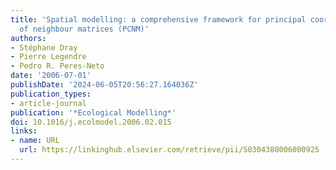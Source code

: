 ```yaml
---
title: 'Spatial modelling: a comprehensive framework for principal coordinate analysis
  of neighbour matrices (PCNM)'
authors:
- Stéphane Dray
- Pierre Legendre
- Pedro R. Peres-Neto
date: '2006-07-01'
publishDate: '2024-06-05T20:56:27.164036Z'
publication_types:
- article-journal
publication: '*Ecological Modelling*'
doi: 10.1016/j.ecolmodel.2006.02.015
links:
- name: URL
  url: https://linkinghub.elsevier.com/retrieve/pii/S0304380006000925
---
```

